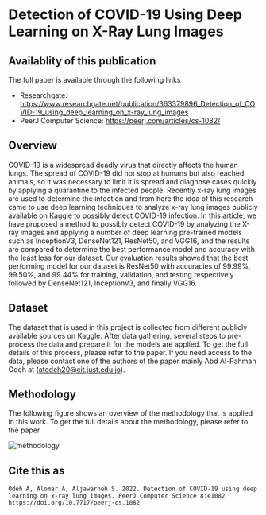 # Detection of COVID-19 Using Deep Learning on X-Ray Lung Images

## Availablity of this publication
The full paper is available through the following links
- Researchgate: https://www.researchgate.net/publication/363379896_Detection_of_COVID-19_using_deep_learning_on_x-ray_lung_images
- PeerJ Computer Science: https://peerj.com/articles/cs-1082/


## Overview
COVID-19 is a widespread deadly virus that directly affects the human lungs. The spread of COVID-19 did not stop at humans but also reached animals, so it was necessary to limit it is spread and diagnose cases quickly by applying a quarantine to the infected people. Recently x-ray lung images are used to determine the infection and from here the idea of this research came to use deep learning techniques to analyze x-ray lung images publicly available on Kaggle to possibly detect COVID-19 infection. In this article, we have proposed a method to possibly detect COVID-19 by analyzing the X-ray images and applying a number of deep learning pre-trained models such as InceptionV3, DenseNet121, ResNet50, and VGG16, and the results are compared to determine the best performance model and accuracy with the least loss for our dataset. Our evaluation results showed that the best performing model for our dataset is ResNet50 with accuracies of 99.99%, 99.50%, and 99.44% for training, validation, and testing respectively followed by DenseNet121, InceptionV3, and finally VGG16.

## Dataset
The dataset that is used in this project is collected from different publicly available sources on Kaggle. After data gathering, several steps to pre-process the data and prepare it for the models are applied. To get the full details of this process, please refer to the paper. If you need access to the data, please contact one of the authors of the paper mainly Abd Al-Rahman Odeh at (atodeh20@cit.just.edu.jo).


## Methodology
The following figure shows an overview of the methodology that is applied in this work. To get the full details about the methodology, please refer to the paper

![methodology](https://user-images.githubusercontent.com/66207782/206853048-d6e91fd7-b19c-4742-a54d-c1684afdd802.jpg)


## Cite this as
```
Odeh A, Alomar A, Aljawarneh S. 2022. Detection of COVID-19 using deep learning on x-ray lung images. PeerJ Computer Science 8:e1082 https://doi.org/10.7717/peerj-cs.1082
```
